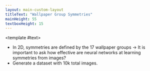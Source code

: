 ```yaml
---
layout: main-custom-layout
titleText: "Wallpaper Group Symmetries"
mainHeight: 55
textboxHeight: 15
---
```


<CrossfadeImages :images="[
  'sym/Wallpaper-group-symmetry.svg',
]" />

<template #text>
<div class="text-left">
  <ul class="list-disc pl-4">
    <li>In 2D, symmetries are defined by the 17 wallpaper groups -> It is important to ask how effective are neural networks at learning symmetries from images?</li>
    <li> Generate a dataset with 10k total images. </li>
  </ul>
</div>
</template>

